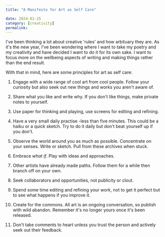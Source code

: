 ```yaml
---
title: "A Manifesto for Art as Self Care"

date: 2024-01-25
category: [creativity] 
permalink:
---
```


I've been thinking a lot about creative 'rules' and how arbituary they are. As it's the new year, I've been wondering where I want to take my poetry and my creativity and have decided I want to do it for its own sake. I want to focus more on the wellbeing aspects of writing and making things rather than the end result.

With that in mind, here are some principles for art as self care:

1. Engage with a wide range of cool art from cool people. Follow your curiosity but also seek out new things and works you aren't aware of.

2. Share what you like and write why. If you don't like things, make private notes to yourself.

3. Use paper for thinking and playing, use screens for editing and refining.

4. Have a very small daily practise -less than five minutes. This could be a haiku or a quick sketch. Try to do it daily but don't beat yourself up if you don't.

5. Observe the world around you as much as possible. Concentrate on your senses. Write or sketch. Pull from these archives when stuck.

6. Embrace *what if*. Play with ideas and approaches.

7. Other artists have already made paths. Follow them for a while then branch off on your own.

8. Seek collaborators and opportunities, not publicity or clout.

9. Spend some time editing and refining your work, not to get it perfect but to see what happens if you improve it.

10. Create for the commons. All art is an ongoing conversation, so publish with wild abandon. Remember it's no longer yours once it's been released.

11. Don't take comments to heart unless you trust the person and actively seek out their feedback.
	
